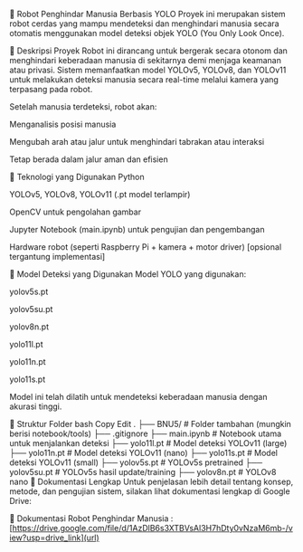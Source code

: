 🛑 Robot Penghindar Manusia Berbasis YOLO
Proyek ini merupakan sistem robot cerdas yang mampu mendeteksi dan menghindari manusia secara otomatis menggunakan model deteksi objek YOLO (You Only Look Once).

📌 Deskripsi Proyek
Robot ini dirancang untuk bergerak secara otonom dan menghindari keberadaan manusia di sekitarnya demi menjaga keamanan atau privasi. Sistem memanfaatkan model YOLOv5, YOLOv8, dan YOLOv11 untuk melakukan deteksi manusia secara real-time melalui kamera yang terpasang pada robot.

Setelah manusia terdeteksi, robot akan:

Menganalisis posisi manusia

Mengubah arah atau jalur untuk menghindari tabrakan atau interaksi

Tetap berada dalam jalur aman dan efisien

🔧 Teknologi yang Digunakan
Python

YOLOv5, YOLOv8, YOLOv11 (.pt model terlampir)

OpenCV untuk pengolahan gambar

Jupyter Notebook (main.ipynb) untuk pengujian dan pengembangan

Hardware robot (seperti Raspberry Pi + kamera + motor driver) [opsional tergantung implementasi]

🧠 Model Deteksi yang Digunakan
Model YOLO yang digunakan:

yolov5s.pt

yolov5su.pt

yolov8n.pt

yolo11l.pt

yolo11n.pt

yolo11s.pt

Model ini telah dilatih untuk mendeteksi keberadaan manusia dengan akurasi tinggi.

📂 Struktur Folder
bash
Copy
Edit
.
├── BNU5/                   # Folder tambahan (mungkin berisi notebook/tools)
├── .gitignore
├── main.ipynb             # Notebook utama untuk menjalankan deteksi
├── yolo11l.pt             # Model deteksi YOLOv11 (large)
├── yolo11n.pt             # Model deteksi YOLOv11 (nano)
├── yolo11s.pt             # Model deteksi YOLOv11 (small)
├── yolov5s.pt             # YOLOv5s pretrained
├── yolov5su.pt            # YOLOv5s hasil update/training
├── yolov8n.pt             # YOLOv8 nano
📄 Dokumentasi Lengkap
Untuk penjelasan lebih detail tentang konsep, metode, dan pengujian sistem, silakan lihat dokumentasi lengkap di Google Drive:

📎 Dokumentasi Robot Penghindar Manusia :
[https://drive.google.com/file/d/1AzDlB6s3XTBVsAl3H7hDty0vNzaM6mb-/view?usp=drive_link](url)

